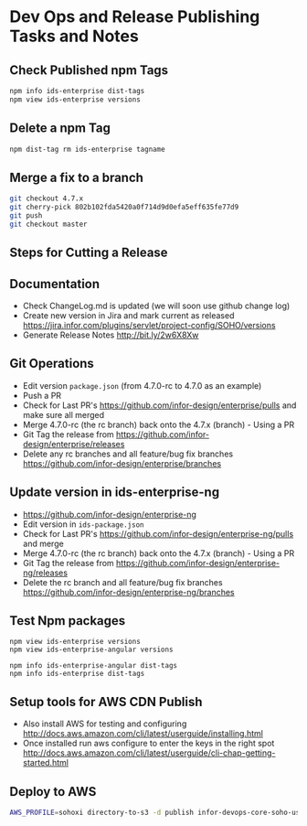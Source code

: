 # Dev Ops and Release Publishing Tasks and Notes

## Check Published npm Tags

```bash
npm info ids-enterprise dist-tags
npm view ids-enterprise versions
```

## Delete a npm Tag

```bash
npm dist-tag rm ids-enterprise tagname
```

## Merge a fix to a branch

```bash
git checkout 4.7.x
git cherry-pick 802b102fda5420a0f714d9d0efa5eff635fe77d9
git push
git checkout master
```

## Steps for Cutting a Release

## Documentation
* Check ChangeLog.md is updated (we will soon use github change log)
* Create new version in Jira and mark current as released https://jira.infor.com/plugins/servlet/project-config/SOHO/versions
* Generate Release Notes http://bit.ly/2w6X8Xw

## Git Operations
* Edit version `package.json` (from 4.7.0-rc to 4.7.0 as an example)
* Push a PR
* Check for Last PR's https://github.com/infor-design/enterprise/pulls and make sure all merged
* Merge  4.7.0-rc (the rc branch) back onto the 4.7.x (branch) - Using a PR
* Git Tag the release from https://github.com/infor-design/enterprise/releases
* Delete any rc branches and all feature/bug fix branches https://github.com/infor-design/enterprise/branches

## Update version in ids-enterprise-ng
* https://github.com/infor-design/enterprise-ng
* Edit version in `ids-package.json`
* Check for Last PR's https://github.com/infor-design/enterprise-ng/pulls and merge
* Merge  4.7.0-rc (the rc branch) back onto the 4.7.x (branch) - Using a PR
* Git Tag the release from https://github.com/infor-design/enterprise-ng/releases
* Delete the rc branch and all feature/bug fix branches https://github.com/infor-design/enterprise-ng/branches


## Test Npm packages
```
npm view ids-enterprise versions
npm view ids-enterprise-angular versions

npm info ids-enterprise-angular dist-tags
npm info ids-enterprise dist-tags
```

## Setup tools for AWS CDN Publish

- Also install AWS for testing and configuring http://docs.aws.amazon.com/cli/latest/userguide/installing.html
- Once installed run aws configure to enter the keys in the right spot http://docs.aws.amazon.com/cli/latest/userguide/cli-chap-getting-started.html

## Deploy to AWS

```bash
AWS_PROFILE=sohoxi directory-to-s3 -d publish infor-devops-core-soho-us-east-1/sohoxi/4.3.3 -v
```
